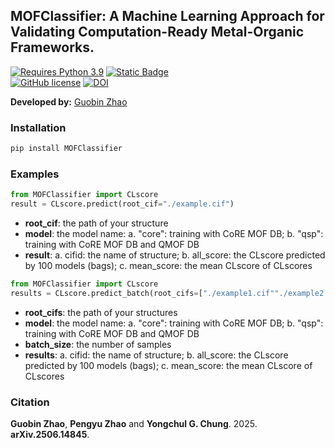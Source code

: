 ## MOFClassifier: A Machine Learning Approach for Validating Computation-Ready Metal-Organic Frameworks.
                                                                                                                                          
[![Requires Python 3.9](https://img.shields.io/badge/Python-3.9-blue.svg?logo=python&logoColor=white)](https://python.org/downloads)
[![Static Badge](https://img.shields.io/badge/arXiv.2506.14845v1-brightgreen?style=flat)](https://arxiv.org/abs/2506.14845)                 
[![GitHub license](https://img.shields.io/github/license/mtap-research/MOFClassifier)](https://github.com/mtap-research/MOFClassifier/blob/main/LICENSE)
[![DOI](https://zenodo.org/badge/DOI/10.5281/zenodo.15654431.svg)](https://doi.org/10.5281/zenodo.15654431)
                         
**Developed by:** [Guobin Zhao](https://github.com/sxm13)               
                                                  

### Installation 
                                     
```sh
pip install MOFClassifier
```

### Examples                                                                                                     
```python
from MOFClassifier import CLscore
result = CLscore.predict(root_cif="./example.cif")
```
-  **root_cif**: the path of your structure
-  **model**: the model name: a. "core": training with CoRE MOF DB; b. "qsp": training with CoRE MOF DB and QMOF DB
-  **result**: a. cifid: the name of structure; b. all_score: the CLscore predicted by 100 models (bags); c. mean_score: the mean CLscore of CLscores                                                 

```python
from MOFClassifier import CLscore
results = CLscore.predict_batch(root_cifs=["./example1.cif""./example2.cif","./example3.cif"], batch_size=512)
```
-  **root_cifs**: the path of your structures
-  **model**: the model name: a. "core": training with CoRE MOF DB; b. "qsp": training with CoRE MOF DB and QMOF DB
-  **batch_size**: the number of samples
-  **results**: a. cifid: the name of structure; b. all_score: the CLscore predicted by 100 models (bags); c. mean_score: the mean CLscore of CLscores   

### Citation                                          
**Guobin Zhao**, **Pengyu Zhao** and **Yongchul G. Chung**. 2025. **arXiv.2506.14845**.
